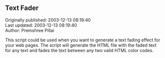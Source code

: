 ## Text Fader  
Originally published: 2003-12-13 08:19:40  
Last updated: 2003-12-13 08:19:40  
Author: Premshree Pillai  
  
This script could be used when you want to generate a text fading effect for your web pages. The script will generate the HTML file with the faded text for any text and fades the text between any two valid HTML color codes.